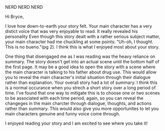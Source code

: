 NERD NERD NERD

Hi Bryce,

I love how down-to-earth your story felt. Your main character has a very distict voice that was very enjoyable to read. It really revealed his personality Even though this story dealt with a rather serious subject matter, your main character had me chuckling at some points: "Uh-oh, I thought. This is no bueno."(pg 2). I think this is what I enjoyed most about your story.

One thing that disengaged me as I was reading was the heavy reliance on summary. The story doesn't get into an actual scene until the bottom half of the first page. It may be a good idea to open the story with a scene where the main character is talking to his father about drug use. This would allow you to reveal the main character's initial situation through their dialogue rather than explanation. Your overall story had a lot of summary. I think this is a normal occurance when you strech a short story over a long period of time. I've found that one way to mitigate this is to choose one or two scenes to be associated with each time period, again, so you can reveal the changeges in the main charcter through dialogue, thoughts, and actions rather than summary. This would also give you more opportunites to let you main characters genuine and funny voice come through.

I enjoyed reading your story and I am excited to see where you take it!